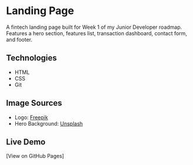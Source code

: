 # Landing Page

A fintech landing page built for Week 1 of my Junior Developer roadmap. Features a hero section, features list, transaction dashboard, contact form, and footer.

## Technologies
- HTML
- CSS
- Git

## Image Sources
- Logo: [Freepik](https://freepik.com)
- Hero Background: [Unsplash](https://unsplash.com)

## Live Demo
[View on GitHub Pages]